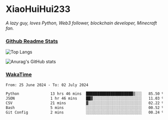 # XiaoHuiHui233

*A lazy guy, loves Python, Web3 follower, blockchain developer, Minecraft fan.*

### [Github Readme Stats](https://github.com/anuraghazra/github-readme-stats)

![Top Langs](https://github-readme-stats.vercel.app/api/top-langs/?username=XiaoHuiHui233&layout=compact&theme=github_dark)

![Anurag's GitHub stats](https://github-readme-stats.vercel.app/api?username=XiaoHuiHui233&show_icons=true&theme=github_dark)

### [WakaTime](https://wakatime.com)

<!--START_SECTION:waka-->

```txt
From: 25 June 2024 - To: 02 July 2024

Python              13 hrs 46 mins  █████████████████████▒░░░   85.50 %
JSON                1 hr 46 mins    ██▓░░░░░░░░░░░░░░░░░░░░░░   11.03 %
CSV                 21 mins         ▓░░░░░░░░░░░░░░░░░░░░░░░░   02.22 %
Bash                5 mins          ░░░░░░░░░░░░░░░░░░░░░░░░░   00.52 %
Git Config          2 mins          ░░░░░░░░░░░░░░░░░░░░░░░░░   00.24 %
```

<!--END_SECTION:waka-->
